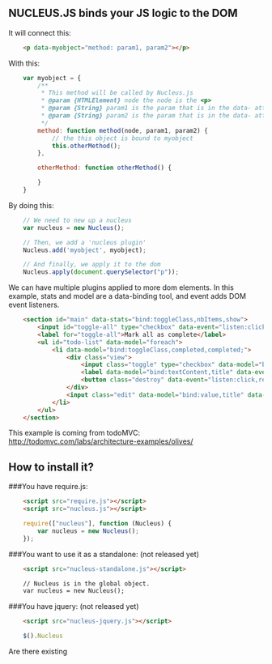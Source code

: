 NUCLEUS.JS binds your JS logic to the DOM
-----------------------------------------

It will connect this:

```html
	<p data-myobject="method: param1, param2"></p>
```

With this:

```js
	var myobject = {
		/**
		 * This method will be called by Nucleus.js
		 * @param {HTMLElement} node the node is the <p>
		 * @param {String} param1 is the param that is in the data- attribute
		 * @param {String} param2 is the param that is in the data- attribute
		 */
		method: function method(node, param1, param2) {
			// the this object is bound to myobject
			this.otherMethod();
		},

		otherMethod: function otherMethod() {

		}
	}
```

By doing this:

```js
	// We need to new up a nucleus
	var nucleus = new Nucleus();

	// Then, we add a 'nucleus plugin'
	Nucleus.add('myobject', myobject);

	// And finally, we apply it to the dom
	Nucleus.apply(document.querySelector("p"));
```

We can have multiple plugins applied to more dom elements. In this example, stats and model are a data-binding tool, and event adds DOM event listeners.

```html
	<section id="main" data-stats="bind:toggleClass,nbItems,show">
		<input id="toggle-all" type="checkbox" data-event="listen:click,toggleAll" data-stats="bind:toggleCheck,nbCompleted">
		<label for="toggle-all">Mark all as complete</label>
		<ul id="todo-list" data-model="foreach">
			<li data-model="bind:toggleClass,completed,completed;">
				<div class="view">
					<input class="toggle" type="checkbox" data-model="bind:checked,completed">
					<label data-model="bind:textContent,title" data-event="listen:dblclick,startEdit"></label>
					<button class="destroy" data-event="listen:click,remove"></button>
				</div>
				<input class="edit" data-model="bind:value,title" data-event="listen:keydown,stopEdit; listen:blur,stopEdit">
			</li>
		</ul>
	</section>
```

This example is coming from todoMVC: http://todomvc.com/labs/architecture-examples/olives/

How to install it?
------------------

###You have require.js:

```html
	<script src="require.js"></script>
	<script src="nucleus.js"></script>
```

```js
	require(["nucleus"], function (Nucleus) {
		var nucleus = new Nucleus();
	});
```

###You want to use it as a standalone: (not released yet)

```html
	<script src="nucleus-standalone.js"></script>
```

```html
	// Nucleus is in the global object.
	var nucleus = new Nucleus();

```

###You have jquery: (not released yet)

```html
	<script src="nucleus-jquery.js"></script>
```

```js
	$().Nucleus
```

Are there existing

